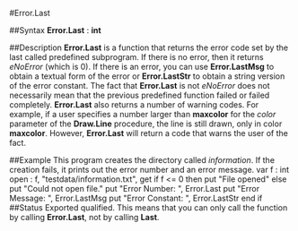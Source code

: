 
#Error.Last

##Syntax
**Error.Last** : **int**

##Description
**Error.Last** is a function that returns the error code set by the last called predefined subprogram. If there is no error, then it returns *eNoError* (which is 0). If there is an error, you can use **Error.LastMsg** to obtain a textual form of the error or **Error.LastStr** to obtain a string version of the error constant.
The fact that **Error.Last** is not *eNoError* does not necessarily mean that the previous predefined function failed or failed completely. **Error.Last** also returns a number of warning codes. For example, if a user specifies a number larger than **maxcolor** for the *color* parameter of the **Draw.Line** procedure, the line is still drawn, only in color **maxcolor**. However, **Error.Last** will return a code that warns the user of the fact.

##Example
This program creates the directory called *information*. If the creation fails, it prints out the error number and an error message.
        var f : int
        open : f, "testdata/information.txt", get
        if f <= 0 then
            put "File opened"
        else
            put "Could not open file."
            put "Error Number: ", Error.Last
            put "Error Message: ", Error.LastMsg
            put "Error Constant: ", Error.LastStr
        end if
##Status
Exported qualified.
This means that you can only call the function by calling **Error.Last**, not by calling **Last**.
